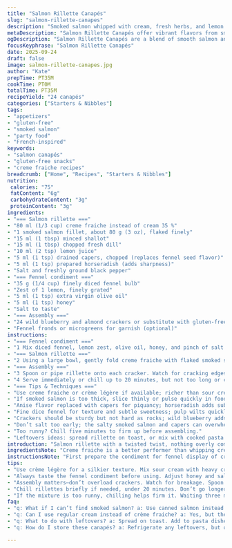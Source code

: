 ```yaml
---
title: "Salmon Rillette Canapés"
slug: "salmon-rillette-canapes"
description: "Smoked salmon whipped with cream, fresh herbs, and lemon juice. Crisp crackers topped with a fennel and citron zest condiment to cut through the creaminess. Substituted creme fraiche for cream, capers for anise flavor, and added a touch of horseradish for bite. Mix of textures and bright, herby notes. Garnished with fennel fronds or microgreens. No eggs or gluten. Prep and assembly quick if ingredients ready. Use visual and tactile clues over rigid timing."
metaDescription: "Salmon Rillette Canapés offer vibrant flavors from smoked salmon and herbs on crispy crackers. A delightful bite-sized treat."
ogDescription: "Salmon Rillette Canapés are a blend of smooth salmon and creme fraiche, topped with fresh fennel. Perfect for gatherings."
focusKeyphrase: "Salmon Rillette Canapés"
date: 2025-09-24
draft: false
image: salmon-rillette-canapes.jpg
author: "Kate"
prepTime: PT35M
cookTime: PT0M
totalTime: PT35M
recipeYield: "24 canapés"
categories: ["Starters & Nibbles"]
tags:
- "appetizers"
- "gluten-free"
- "smoked salmon"
- "party food"
- "French-inspired"
keywords:
- "salmon canapés"
- "gluten-free snacks"
- "creme fraiche recipes"
breadcrumb: ["Home", "Recipes", "Starters & Nibbles"]
nutrition: 
 calories: "75"
 fatContent: "6g"
 carbohydrateContent: "3g"
 proteinContent: "3g"
ingredients:
- "=== Salmon rillette ==="
- "80 ml (1/3 cup) creme fraiche instead of cream 35 %"
- "1 smoked salmon fillet, about 80 g (3 oz), flaked finely"
- "15 ml (1 tbsp) minced shallot"
- "15 ml (1 tbsp) chopped fresh dill"
- "10 ml (2 tsp) lemon juice"
- "5 ml (1 tsp) drained capers, chopped (replaces fennel seed flavor)"
- "5 ml (1 tsp) prepared horseradish (adds sharpness)"
- "Salt and freshly ground black pepper"
- "=== Fennel condiment ==="
- "35 g (1/4 cup) finely diced fennel bulb"
- "Zest of 1 lemon, finely grated"
- "5 ml (1 tsp) extra virgin olive oil"
- "5 ml (1 tsp) honey"
- "Salt to taste"
- "=== Assembly ==="
- "24 wild blueberry and almond crackers or substitute with gluten-free seed crackers"
- "Fennel fronds or microgreens for garnish (optional)"
instructions:
- "=== Fennel condiment ==="
- "1 Mix diced fennel, lemon zest, olive oil, honey, and pinch of salt in a small bowl. Taste for balance; the oil binds honey’s sweetness with acid and crunch from fennel. Set aside to macerate, get those fresh sounds of fennel crisp breaking."
- "=== Salmon rillette ==="
- "2 Using a large bowl, gently fold creme fraiche with flaked smoked salmon. Don’t overmix; keep some texture. Add minced shallot, chopped dill, lemon juice, capers, and horseradish. Season with salt and pepper. Work quickly before creme fraiche overwhips and breaks. Texture should be creamy but still flecked with salmon pieces."
- "=== Assembly ==="
- "3 Spoon or pipe rillette onto each cracker. Watch for cracking edges - brittle crackers cannot bear much weight. Add a small heap of fennel condiment atop each canapé. Garnish with fennel fronds or microgreens if desired; fresh green vibrancy contrasts rich pink tones."
- "4 Serve immediately or chill up to 20 minutes, but not too long or crackers soften - lose their snap."
- "=== Tips & Techniques ==="
- "Use creme fraiche or crème légère if available; richer than sour cream, less stiff than cream. Keeps rillette silky without separating."
- "If smoked salmon is too thick, slice thinly or pulse quickly in food processor to avoid large lumps."
- "Anise flavor replaced with capers for piquancy; horseradish adds subtle heat – adjust to preference."
- "Fine dice fennel for texture and subtle sweetness; pulp wilts quickly, so dice just before serving."
- "Crackers should be sturdy but not hard as rocks; wild blueberry adds color contrast and a mild tang."
- "Don’t salt too early; the salty smoked salmon and capers can overwhelm. Adjust last."
- "Too runny? Chill five minutes to firm up before assembling."
- "Leftovers ideas: spread rillette on toast, or mix with cooked pasta sauce."
introduction: "Salmon rillette with a twisted twist, nothing overly complicated. Use creme fraiche for creaminess without heaviness. Fennel replaces raw anise seed punch, chopped finely offering crunch and fresh perfume. Capers in the mix add a punch of salty sharpness plus the horseradish for heat — subtle but noticeable if you breathe between bites. Wild blueberry crackers provide sweetness and texture contrast; swap for any gluten-free crunchy base you trust but be wary of sogginess. The whole balance hinges on not overmixing and maintaining layers of texture — cream, crunch, herb brightness, sharp notes. Fresh and light. Assemble at last minute for cracker crispness. Flavors meld silently if you let it sit too long, so timing matters. You’ll hear the snap and taste the punch with each bite."
ingredientsNote: "Creme fraiche is a better performer than whipping cream here: holds peaks but stays rich and silky. If unavailable, mix sour cream with a little heavy cream as workaround. Smoked salmon should be hot-smoked or cold-smoked, but hot-smoked offers more intense flavor and different flaky texture. If you lack fresh fennel, substitute with celery heart for crunch and freshness, but drop zest accordingly to keep balance polite. Capers replace anise notes; if you want a stronger anise flavor, add a pinch of ground fennel seed but use sparingly. Horseradish gives bite but use carefully—too much and it may overpower. Crackers must hold weight—avoid delicate rice crackers or they’ll sag and break under rillette's weight. Blueberry brings both color and subtle fruit acid. Herbs like dill are classic with salmon but replace with tarragon or chervil if needed."
instructionsNote: "First prepare the condiment for fennel display of crunch and zesty sheen—we want fennel to retain crispness not limp it. Mixing olive oil with honey tames raw bitterness and lets each note shine through. Once you whip creme fraiche with salmon, work gently—overmixing breaks texture, leaving too liquid or grainy. Resting three minutes chills the mix, firms slightly for manageable spreading. For assembly, use spoons or small knives, avoid overloading crackers. Garnishing last keeps freshness and visual appeal. Chill canapés very briefly if needed but no longer than 20 minutes; crackers lose crunch fast. Timing is sensory, not stopwatch—feel the firmness of your cream, watch the sheen in fennel bits, listen for crisp break when bitten. Cleanup tip: rinse utensils immediately—creme fraiche sticks, dries fast on bowls and whisks."
tips:
- "Use crème légère for a silkier texture. Mix sour cream with heavy cream if crème fraiche's unavailable. Keep whipped cream rich but airy."
- "Always taste the fennel condiment before using. Adjust honey and salt for balance. Fennel provides crunch; avoid limp mixing.  Freshness counts."
- "Assembly matters—don’t overload crackers. Watch for breakage. Spoon or pipe gently; ensure even layers for texture. Use stable crackers or risk sogginess."
- "Chill rillettes briefly if needed, under 20 minutes. Don’t go longer—crackers soften quickly. Loss of crunch interferes with enjoyment. Now’s not the time for soft."
- "If the mixture is too runny, chilling helps firm it. Waiting three minutes can stabilize. Watch for creamy texture flecked with salmon pieces. Visual cues matter."
faq:
- "q: What if I can’t find smoked salmon? a: Use canned salmon instead. Drain well before use. Flake it for texture. Alternative: Try trout."
- "q: Can I use regular cream instead of crème fraiche? a: Yes, but the texture differs. Regular cream can be runnier. Blend with sour cream for firmness."
- "q: What to do with leftovers? a: Spread on toast. Add to pasta dishes too. Mix with a bit of yogurt for a dip. Lots of options here."
- "q: How do I store these canapés? a: Refrigerate any leftovers, but only if necessary. Better fresh, not overnight. Crackers lose crunch. Consume soon."

---
```

